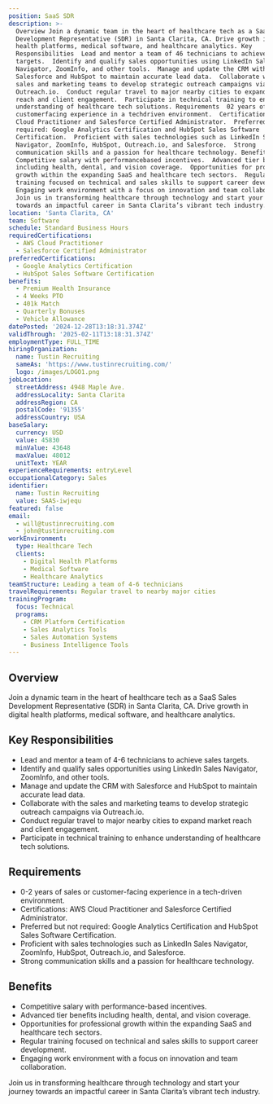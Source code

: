 ```yaml
---
position: SaaS SDR
description: >-
  Overview Join a dynamic team in the heart of healthcare tech as a SaaS Sales
  Development Representative (SDR) in Santa Clarita, CA. Drive growth in digital
  health platforms, medical software, and healthcare analytics. Key
  Responsibilities  Lead and mentor a team of 46 technicians to achieve sales
  targets.  Identify and qualify sales opportunities using LinkedIn Sales
  Navigator, ZoomInfo, and other tools.  Manage and update the CRM with
  Salesforce and HubSpot to maintain accurate lead data.  Collaborate with the
  sales and marketing teams to develop strategic outreach campaigns via
  Outreach.io.  Conduct regular travel to major nearby cities to expand market
  reach and client engagement.  Participate in technical training to enhance
  understanding of healthcare tech solutions. Requirements  02 years of sales or
  customerfacing experience in a techdriven environment.  Certifications: AWS
  Cloud Practitioner and Salesforce Certified Administrator.  Preferred but not
  required: Google Analytics Certification and HubSpot Sales Software
  Certification.  Proficient with sales technologies such as LinkedIn Sales
  Navigator, ZoomInfo, HubSpot, Outreach.io, and Salesforce.  Strong
  communication skills and a passion for healthcare technology. Benefits 
  Competitive salary with performancebased incentives.  Advanced tier benefits
  including health, dental, and vision coverage.  Opportunities for professional
  growth within the expanding SaaS and healthcare tech sectors.  Regular
  training focused on technical and sales skills to support career development. 
  Engaging work environment with a focus on innovation and team collaboration.
  Join us in transforming healthcare through technology and start your journey
  towards an impactful career in Santa Clarita’s vibrant tech industry.
location: 'Santa Clarita, CA'
team: Software
schedule: Standard Business Hours
requiredCertifications:
  - AWS Cloud Practitioner
  - Salesforce Certified Administrator
preferredCertifications:
  - Google Analytics Certification
  - HubSpot Sales Software Certification
benefits:
  - Premium Health Insurance
  - 4 Weeks PTO
  - 401k Match
  - Quarterly Bonuses
  - Vehicle Allowance
datePosted: '2024-12-28T13:18:31.374Z'
validThrough: '2025-02-11T13:18:31.374Z'
employmentType: FULL_TIME
hiringOrganization:
  name: Tustin Recruiting
  sameAs: 'https://www.tustinrecruiting.com/'
  logo: /images/LOGO1.png
jobLocation:
  streetAddress: 4948 Maple Ave.
  addressLocality: Santa Clarita
  addressRegion: CA
  postalCode: '91355'
  addressCountry: USA
baseSalary:
  currency: USD
  value: 45830
  minValue: 43648
  maxValue: 48012
  unitText: YEAR
experienceRequirements: entryLevel
occupationalCategory: Sales
identifier:
  name: Tustin Recruiting
  value: SAAS-iwjequ
featured: false
email:
  - will@tustinrecruiting.com
  - john@tustinrecruiting.com
workEnvironment:
  type: Healthcare Tech
  clients:
    - Digital Health Platforms
    - Medical Software
    - Healthcare Analytics
teamStructure: Leading a team of 4-6 technicians
travelRequirements: Regular travel to nearby major cities
trainingProgram:
  focus: Technical
  programs:
    - CRM Platform Certification
    - Sales Analytics Tools
    - Sales Automation Systems
    - Business Intelligence Tools
---
```




## Overview
Join a dynamic team in the heart of healthcare tech as a SaaS Sales Development Representative (SDR) in Santa Clarita, CA. Drive growth in digital health platforms, medical software, and healthcare analytics.

## Key Responsibilities
- Lead and mentor a team of 4-6 technicians to achieve sales targets.
- Identify and qualify sales opportunities using LinkedIn Sales Navigator, ZoomInfo, and other tools.
- Manage and update the CRM with Salesforce and HubSpot to maintain accurate lead data.
- Collaborate with the sales and marketing teams to develop strategic outreach campaigns via Outreach.io.
- Conduct regular travel to major nearby cities to expand market reach and client engagement.
- Participate in technical training to enhance understanding of healthcare tech solutions.

## Requirements
- 0-2 years of sales or customer-facing experience in a tech-driven environment.
- Certifications: AWS Cloud Practitioner and Salesforce Certified Administrator.
- Preferred but not required: Google Analytics Certification and HubSpot Sales Software Certification.
- Proficient with sales technologies such as LinkedIn Sales Navigator, ZoomInfo, HubSpot, Outreach.io, and Salesforce.
- Strong communication skills and a passion for healthcare technology.

## Benefits
- Competitive salary with performance-based incentives.
- Advanced tier benefits including health, dental, and vision coverage.
- Opportunities for professional growth within the expanding SaaS and healthcare tech sectors.
- Regular training focused on technical and sales skills to support career development.
- Engaging work environment with a focus on innovation and team collaboration.

Join us in transforming healthcare through technology and start your journey towards an impactful career in Santa Clarita’s vibrant tech industry.
